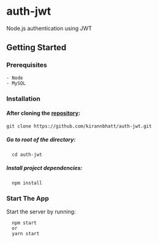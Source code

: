 # auth-jwt
Node.js authentication using JWT

## Getting Started
  ### Prerequisites 
    - Node
    - MySQL
  
  ### Installation
  
  #### After cloning the [repository](https://github.com/kirannbhatt/auth-jwt.git):
    
    git clone https://github.com/kirannbhatt/auth-jwt.git

   ##### Go to root of the directory:
      cd auth-jwt

   ##### Install project dependencies:
      npm install

  ### Start The App
  Start the server by running:

      npm start
      or
      yarn start
